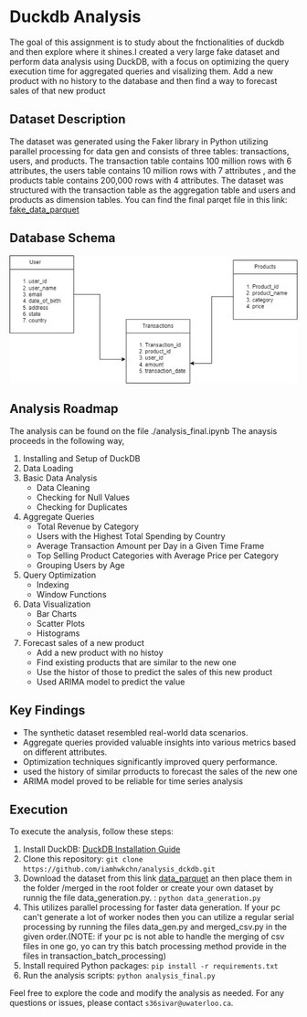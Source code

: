 # Duckdb Analysis

The goal of this assignment is to study about the fnctionalities of duckdb and then explore where it shines.I created a very large fake dataset and perform data analysis using DuckDB, with a focus on optimizing the query execution time for aggregated queries and visalizing them. Add a new product with no history to the database and then find a way to forecast sales of that new product

## Dataset Description

The dataset was generated using the Faker library in Python utilizing parallel processing for data gen and consists of three tables: transactions, users, and products. The transaction table contains 100 million rows with 6 attributes, the users table contains 10 million rows with 7 attributes , and the products table contains 200,000 rows with 4 attributes. The dataset was structured with the transaction table as the aggregation table and users and products as dimension tables.
You can find the final parqet file in this link: [fake_data_parquet](https://uofwaterloo-my.sharepoint.com/:f:/r/personal/s36sivar_uwaterloo_ca/Documents/fake_data_transactions?csf=1&web=1&e=fq62cJ)

## Database Schema

![Database Schema](images/db_schema.png)

## Analysis Roadmap

The analysis can be found on the file ./analysis_final.ipynb
The anaysis proceeds in the following way,
1. Installing and Setup of DuckDB
2. Data Loading
3. Basic Data Analysis
   - Data Cleaning
   - Checking for Null Values
   - Checking for Duplicates
4. Aggregate Queries
   - Total Revenue by Category
   - Users with the Highest Total Spending by Country
   - Average Transaction Amount per Day in a Given Time Frame
   - Top Selling Product Categories with Average Price per Category
   - Grouping Users by Age
5. Query Optimization
   - Indexing
   - Window Functions
6. Data Visualization
   - Bar Charts
   - Scatter Plots
   - Histograms
7. Forecast sales of a new product
   - Add a new product with no histoy
   - Find existing products that are similar to the new one 
   - Use the histor of those to predict the sales of this new product
   - Used ARIMA model to predict the value

## Key Findings

- The synthetic dataset resembled real-world data scenarios.
- Aggregate queries provided valuable insights into various metrics based on different attributes.
- Optimization techniques significantly improved query performance.
- used the history of similar prroducts to forecast the sales of the new one 
- ARIMA model proved to be reliable for time series analysis



## Execution

To execute the analysis, follow these steps:

1. Install DuckDB: [DuckDB Installation Guide](https://duckdb.org/docs/installation)
2. Clone this repository: `git clone https://github.com/iamhwkchn/analysis_dckdb.git`
3. Download the dataset from this link [data_parquet](https://uofwaterloo-my.sharepoint.com/:f:/r/personal/s36sivar_uwaterloo_ca/Documents/fake_data_transactions?csf=1&web=1&e=fq62cJ) an then place them in the folder /merged in the root folder or create your own dataset by runnig the file data_generation.py. : `python data_generation.py` 
4. This utilizes parallel processing for faster data generation. If your pc can't generate a lot of worker nodes then you can utilize a regular serial processing by running the files data_gen.py and merged_csv.py in the given order.(NOTE: if your pc is not able to handle the merging of csv files in one go, yo can try this batch processing method provide in the files in transaction_batch_processing) 
5. Install required Python packages: `pip install -r requirements.txt`
6. Run the analysis scripts: `python analysis_final.py`


Feel free to explore the code and modify the analysis as needed. For any questions or issues, please contact `s36sivar@uwaterloo.ca`.
